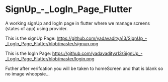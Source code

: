 # SignUp_-_LogIn_Page_Flutter

A working signUp and logIn page in flutter where we manage screens (states of app) using provider.

This is the signUp Page:
https://github.com/yadavaditya13/SignUp_-_LogIn_Page_Flutter/blob/master/signup.png

This is the logIn Page:
https://github.com/yadavaditya13/SignUp_-_LogIn_Page_Flutter/blob/master/login.png

Futher after verifcation you will be taken to homeScreen and that is blank so no image whoopsie...
